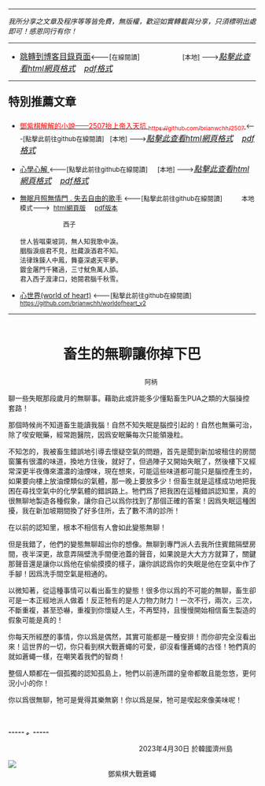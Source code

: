 ***
*我所分享之文章及程序等等皆免費，無版權，歡迎如實轉載與分享，只須標明出處即可！感恩同行有你！* 
****
- [<font size=3>跳轉到博客目錄頁面</font>](../../tableOfContent.md)<---[<font size=2>在線閱讀</font>]&nbsp;&nbsp; &nbsp; &nbsp; &nbsp; &nbsp; &nbsp; &nbsp; &nbsp; &nbsp;&nbsp; &nbsp;  <font size=2> [本地] ---></font><font size=3>[*_點擊此查看html網頁格式_*](../../tableOfContent.html)&nbsp; &nbsp; [*_pdf格式_*](../../tableOfContent.md.pdf)</font>
****

### <p style="font-size: 23px; font-weight:900;">特別推薦文章</p>

- [<font color=red> 鄧紫棋解解的小說——2507抬上帝入天坑 <sub>https://github.com/brianwchh/2507 </sub></font>](https://github.com/brianwchh/worldofheart_v2/blob/main/md_and_html/%E9%84%A7%E7%B4%AB%E6%A3%8B%E8%A7%A3%E8%A7%A3%E7%9A%84%E5%B0%8F%E8%AA%AA%E2%80%94%E2%80%942507%E6%8A%AC%E4%B8%8A%E5%B8%9D%E5%85%A5%E5%A4%A9%E5%9D%91.md)<font size=2><---[點擊此前往github在線閱讀]</font>&nbsp;&nbsp; <font size=2> [本地] ---></font><font size=3>[*_點擊此查看html網頁格式_*](../../md_and_html/鄧紫棋解解的小說——2507抬上帝入天坑.html)&nbsp; &nbsp; [*_pdf格式_*](../../md_and_html/鄧紫棋解解的小說——2507抬上帝入天坑.md.pdf)</font> 

- [<font  > 心學心解 </font>](https://github.com/brianwchh/worldofheart_v2/blob/main/md_and_html/%E5%BF%83%E5%AD%B8%E6%96%B0%E8%A7%A3.md)<font size=2><---[點擊此前往github在線閱讀]</font>&nbsp;&nbsp; &nbsp;   <font size=2> [本地] ---></font><font size=3>[*_點擊此查看html網頁格式_*](../../md_and_html/心學新解.html)&nbsp; &nbsp; [*_pdf格式_*](../../md_and_html/心學新解.md.pdf)</font> 

- [<font  >無眠月照無情門 . 失去自由的歌手</font>](https://github.com/brianwchh/worldofheart_v2/blob/main/md_and_html/%E7%84%A1%E7%9C%A0%E6%9C%88%E7%85%A7%E7%84%A1%E6%83%85%E9%96%80.md)<font size=2> <---[點擊此前往github在線閱讀]</font> &nbsp;&nbsp;&nbsp;&nbsp;&nbsp;&nbsp;&nbsp;&nbsp; <font size=2>本地模式---> &nbsp;[html網頁版](../../md_and_html/無眠月照無情門.html) &nbsp;&nbsp;&nbsp; [pdf版本](../../md_and_html/無眠月照無情門.md.pdf) </font>

    <p><font size=2>&nbsp; &nbsp; &nbsp; &nbsp; &nbsp; &nbsp; &nbsp; &nbsp; &nbsp; &nbsp; &nbsp; &nbsp; 西子</br></br>世人皆唱東坡詞，無人知我歌中淚。</br>胭脂淚痕君不見，肚藏淚酒君不知。</br>法律珠鍊人中鳳，舞臺深處天牢夢。</br>鍍金屠門千豬過，三寸魷魚萬人舔。</br>君入西子渡津口，她閱君腦千秋雪。</font></p>
    
- [<font  >心世界(world of heart)</font>](https://github.com/brianwchh/worldofheart_v2)<font size=2> <---[點擊此前往github在線閱讀]</font> <sub> https://github.com/brianwchh/worldofheart_v2 </sub>

   

****



</br>

****<p align="center" style="font-size: 28px;">畜生的無聊讓你掉下巴</p>****

<p align="center" style="font-size: small;">&nbsp;&nbsp;&nbsp;&nbsp;&nbsp;&nbsp;&nbsp;&nbsp;&nbsp;&nbsp;&nbsp;&nbsp;&nbsp;&nbsp;&nbsp;&nbsp;&nbsp;&nbsp;&nbsp;&nbsp; 阿柄</p>




<div align="left"> <!-- div_1-->

  <p align="left"> 

聊一些失眠那段歲月的無聊事。藉助此或許能多少懂點畜生PUA之類的大腦操控套路！       

那個時候尚不知道畜生能讀我腦！自然不知失眠是腦控引起的！自然也無藥可治，除了喫安眠藥，經常跑醫院，因爲安眠藥每次只能領幾粒。    

不知怎的，我被畜生錯誤地引導去懷疑空氣的問題，首先是聞到新加坡租住的房間窗簾有很濃的味道，換地方住後，就好了，但過陣子又開始失眠了，然後樓下又經常深更半夜傳來濃濃的油煙味，現在想來，可能這些味道都可能只是腦控產生的，如果要向樓上放油煙類似的氣體，那一晚上要放多少！但畜生就是這樣成功地把我困在尋找空氣中的化學氣體的錯誤路上。牠們爲了把我困在這種錯誤認知里，真的很無聊地製造各種假象，讓你自己以爲你找到了那個正確的答案！因爲失眠這種困擾，我在新加坡期間換了好多住所，去了數不清的診所！    

在以前的認知里，根本不相信有人會如此變態無聊！    

但是我錯了，他們的變態無聊超出你的想像。無聊到專門派人去我所住賓館隔壁房間，夜半深更，故意弄隔壁洗手間便池蓋的聲音，如果說是大大方方就算了，關鍵那聲音還是讓你以爲他在偷偷摸摸的樣子，讓你誤認爲你的失眠是他在空氣中作了手腳！因爲洗手間空氣是相通的。   

以微知著，從這種事情可以看出畜生的變態！很多你以爲的不可能的無聊，畜生卻可是一本正經地派人做着！反正牠有的是人力物力財力！一次不行，兩次，三次，不斷重複，甚至恐嚇，重複到你懷疑人生，不再堅持，且慢慢開始相信畜生製造的假象可能是真的！    

你每天所經歷的事情，你以爲是偶然，其實可能都是一種安排！而你卻完全沒看出來！這世界的一切，你只看到棋大戰蒼蠅的可愛，卻沒看懂蒼蠅的古怪！牠們真的就如蒼蠅一樣，在嘲笑着我們的智商！    

整個人類都在一個孤獨的認知孤島上，牠們以前連所謂的皇帝都敢且能忽悠，更何況小小的你！    

你以爲很無聊，牠可是覺得其樂無窮！你以爲是屎，牠可是喫起來像美味呢！   


  </br>

  ***_-----&nbsp;。-----_***

  <font size=2>


  </font>

  </p>



  <p align="right"> 2023年4月30日  於韓國濟州島 &nbsp;&nbsp;&nbsp;&nbsp;&nbsp;&nbsp;&nbsp;&nbsp;&nbsp;&nbsp;&nbsp; </p>  
  
</div> <!-- end of div_1-->

  
<!-- image area, flex to make it center,it may not work for github, for html and pdf rendering only -->
<div align="center" style="page-break-inside: avoid; margin-top:1px; margin-bottom:1px;"> <!-- pictureWrapper_div add this only to make the bendan github understand -->
  <div class="ImageWrapperFlex" >
   <div class="FlexSide"  ></div>
   <image class="FlexImage"   src='./images/鄧紫棋大戰蒼蠅2.png'/>
   <div class="FlexSide" ></div>
  </div>
  <p align="center" style="margin:0px;"> 鄧紫棋大戰蒼蠅 </p> 
</div> <!-- end pictureWrapper_div -->





</br>
</br>


<style>

.ImageWrapperFlex {
    display: flex; 
    flex-direction: row; 
    margin-top: 1px; 
    margin-bottom: 1px;

    width: 100% ;
}

.FlexSide {
    flex-basis: 0px ;
    flex:1;

}



/* large device screen 設置熒幕顯示圖片大小（電腦等大型屏幕）*/
@media only screen and (min-width: 600px) {

    .FlexImage {
        flex-basis: 600px ;
        flex:0;    
        height:auto; 
        max-width: 600px;
        min-width: 600px;
     
    }

}

 /* small device screen 設置熒幕顯示圖片大小（平板手機等屏幕）*/
@media only screen and (max-width: 600px) {
    
    .FlexImage {
        flex-basis: 600px ;
        flex:1;
        height:auto; 
     
    }

}

/* style for print !important 設置打印圖片大小*/
@media print {

    .FlexImage {
        flex-basis: 500px ;
        flex:0;    
        height:auto; 
        max-width: 500px;
        min-width: 500px;
     
    }
}


</style>


